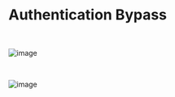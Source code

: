 <h1>Authentication Bypass</h1>

<br>

![image](https://github.com/user-attachments/assets/a0a78c26-e01e-4ec9-bf43-df6e912fee59)

<br>

![image](https://github.com/user-attachments/assets/10e002fc-3563-4640-836d-2eb2f95d9d65)

<br>

